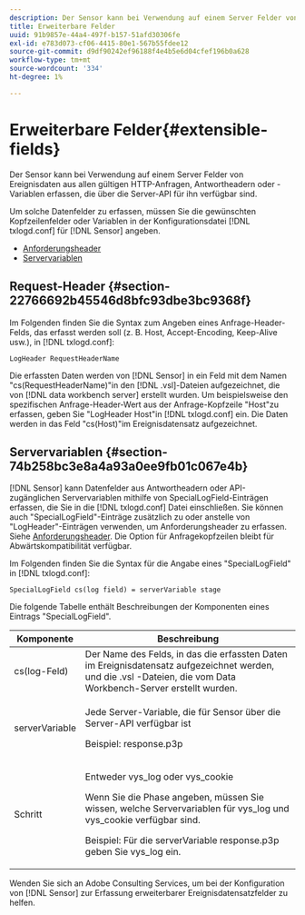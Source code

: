 ```yaml
---
description: Der Sensor kann bei Verwendung auf einem Server Felder von Ereignisdaten aus allen gültigen HTTP-Anfragen, Antwortheadern oder -Variablen erfassen, die über die Server-API für ihn verfügbar sind.
title: Erweiterbare Felder
uuid: 91b9857e-44a4-497f-b157-51afd30306fe
exl-id: e783d073-cf06-4415-80e1-567b55fdee12
source-git-commit: d9df90242ef96188f4e4b5e6d04cfef196b0a628
workflow-type: tm+mt
source-wordcount: '334'
ht-degree: 1%

---
```


# Erweiterbare Felder{#extensible-fields}

Der Sensor kann bei Verwendung auf einem Server Felder von Ereignisdaten aus allen gültigen HTTP-Anfragen, Antwortheadern oder -Variablen erfassen, die über die Server-API für ihn verfügbar sind.

Um solche Datenfelder zu erfassen, müssen Sie die gewünschten Kopfzeilenfelder oder Variablen in der Konfigurationsdatei [!DNL txlogd.conf] für [!DNL Sensor] angeben.

* [Anforderungsheader](../../../home/c-snsr-ovrvw/c-evnt-data-rcd-flds/c-ex-flds.md#section-22766692b45546d8bfc93dbe3bc9368f)
* [Servervariablen](../../../home/c-snsr-ovrvw/c-evnt-data-rcd-flds/c-ex-flds.md#section-74b258bc3e8a4a93a0ee9fb01c067e4b)

## Request-Header {#section-22766692b45546d8bfc93dbe3bc9368f}

Im Folgenden finden Sie die Syntax zum Angeben eines Anfrage-Header-Felds, das erfasst werden soll (z. B. Host, Accept-Encoding, Keep-Alive usw.), in [!DNL txlogd.conf]:

```
LogHeader RequestHeaderName
```

Die erfassten Daten werden von [!DNL Sensor] in ein Feld mit dem Namen &quot;cs(RequestHeaderName)&quot;in den [!DNL .vsl]-Dateien aufgezeichnet, die von [!DNL data workbench server] erstellt wurden. Um beispielsweise den spezifischen Anfrage-Header-Wert aus der Anfrage-Kopfzeile &quot;Host&quot;zu erfassen, geben Sie &quot;LogHeader Host&quot;in [!DNL txlogd.conf] ein. Die Daten werden in das Feld &quot;cs(Host)&quot;im Ereignisdatensatz aufgezeichnet.

## Servervariablen {#section-74b258bc3e8a4a93a0ee9fb01c067e4b}

[!DNL Sensor] kann Datenfelder aus Antwortheadern oder API-zugänglichen Servervariablen mithilfe von SpecialLogField-Einträgen erfassen, die Sie in die  [!DNL txlogd.conf] Datei einschließen. Sie können auch &quot;SpecialLogField&quot;-Einträge zusätzlich zu oder anstelle von &quot;LogHeader&quot;-Einträgen verwenden, um Anforderungsheader zu erfassen. Siehe [Anforderungsheader](../../../home/c-snsr-ovrvw/c-evnt-data-rcd-flds/c-ex-flds.md#section-22766692b45546d8bfc93dbe3bc9368f). Die Option für Anfragekopfzeilen bleibt für Abwärtskompatibilität verfügbar.

Im Folgenden finden Sie die Syntax für die Angabe eines &quot;SpecialLogField&quot; in [!DNL txlogd.conf]:

```
SpecialLogField cs(log field) = serverVariable stage
```

Die folgende Tabelle enthält Beschreibungen der Komponenten eines Eintrags &quot;SpecialLogField&quot;.

<table id="table_053D5F34D56E4B15A85CA3B4FAD6E1B1"> 
 <thead> 
  <tr> 
   <th colname="col1" class="entry"> Komponente </th> 
   <th colname="col2" class="entry"> Beschreibung </th> 
  </tr> 
 </thead>
 <tbody> 
  <tr> 
   <td colname="col1"> cs(log-Feld) </td> 
   <td colname="col2"> Der Name des Felds, in das die erfassten Daten im Ereignisdatensatz aufgezeichnet werden, und die <span class="filepath"> .vsl </span> -Dateien, die vom <span class="keyword"> Data Workbench-Server </span> erstellt wurden. </td> 
  </tr> 
  <tr> 
   <td colname="col1"> serverVariable </td> 
   <td colname="col2"> <p>Jede Server-Variable, die für <span class="wintitle"> Sensor </span> über die Server-API verfügbar ist </p> <p>Beispiel: response.p3p </p> </td> 
  </tr> 
  <tr> 
   <td colname="col1"> Schritt </td> 
   <td colname="col2"> <p>Entweder vys_log oder vys_cookie </p> <p>Wenn Sie die Phase angeben, müssen Sie wissen, welche Servervariablen für vys_log und vys_cookie verfügbar sind. </p> <p>Beispiel: Für die serverVariable response.p3p geben Sie vys_log ein. </p> </td> 
  </tr> 
 </tbody> 
</table>

Wenden Sie sich an Adobe Consulting Services, um bei der Konfiguration von [!DNL Sensor] zur Erfassung erweiterbarer Ereignisdatensatzfelder zu helfen.
